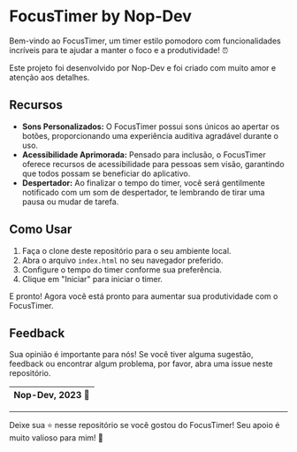 # FocusTimer by Nop-Dev

Bem-vindo ao FocusTimer, um timer estilo pomodoro com funcionalidades incríveis para te ajudar a manter o foco e a produtividade! ⏰

Este projeto foi desenvolvido por Nop-Dev e foi criado com muito amor e atenção aos detalhes. 

## Recursos

- **Sons Personalizados:** O FocusTimer possui sons únicos ao apertar os botões, proporcionando uma experiência auditiva agradável durante o uso.
- **Acessibilidade Aprimorada:** Pensado para inclusão, o FocusTimer oferece recursos de acessibilidade para pessoas sem visão, garantindo que todos possam se beneficiar do aplicativo.
- **Despertador:** Ao finalizar o tempo do timer, você será gentilmente notificado com um som de despertador, te lembrando de tirar uma pausa ou mudar de tarefa.

## Como Usar

1. Faça o clone deste repositório para o seu ambiente local.
2. Abra o arquivo `index.html` no seu navegador preferido.
3. Configure o tempo do timer conforme sua preferência.
4. Clique em "Iniciar" para iniciar o timer.

E pronto! Agora você está pronto para aumentar sua produtividade com o FocusTimer.

## Feedback

Sua opinião é importante para nós! Se você tiver alguma sugestão, feedback ou encontrar algum problema, por favor, abra uma issue neste repositório.

| Nop-Dev, 2023 :rocket: |
| --- |
---

Deixe sua ⭐️ nesse repositório se você gostou do FocusTimer! Seu apoio é muito valioso para mim! 🚀
